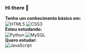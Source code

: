 ### Hi there 👋
 <b>Tenho um conhecimento básico em:</b>
    <br />
    <img
      align="center"
      alt="HTML5"
      src="https://img.shields.io/badge/HTML5-E34F26?style=for-the-badge&logo=html5&logoColor=white"
    />
    <img
      align="center"
      alt="CSS3"
      src="https://img.shields.io/badge/CSS3-1572B6?style=for-the-badge&logo=css3&logoColor=white"
    />
    <br />
    <b>Estou estudando:</b>
    <br />
    <img
      align="center"
      alt="Python"
      src="https://img.shields.io/badge/Python-14354C?style=for-the-badge&logo=python&logoColor=white"
    />
    <img
      align="center"
      alt="MySQL"
      src="https://img.shields.io/badge/MySQL-00000F?style=for-the-badge&logo=mysql&logoColor=white"
    />
    <br />
    <b>Quero estudar:</b>
    <br />
    <img
      align="center"
      alt="JavaScript"
      src="https://img.shields.io/badge/JavaScript-323330?style=for-the-badge&logo=javascript&logoColor=F7DF1E"
    />
<!--
**GuilhermeCostaLima/GuilhermeCostaLima** is a ✨ _special_ ✨ repository because its `README.md` (this file) appears on your GitHub profile.

Here are some ideas to get you started:

- 🔭 I’m currently working on ...
- 🌱 I’m currently learning ...
- 👯 I’m looking to collaborate on ...
- 🤔 I’m looking for help with ...
- 💬 Ask me about ...
- 📫 How to reach me: ...
- 😄 Pronouns: ...
- ⚡ Fun fact: ...
-->
